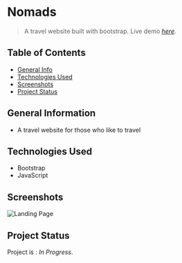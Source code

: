 # Nomads
> A travel website built with bootstrap.
> Live demo [_here_](https://rizkyitaji.github.io/travel-website/).

## Table of Contents
* [General Info](#general-information)
* [Technologies Used](#technologies-used)
* [Screenshots](#screenshots)
* [Project Status](#project-status)
<!-- * [Contact](#contact) -->

## General Information
- A travel website for those who like to travel

## Technologies Used
- Bootstrap
- JavaScript

<!-- ## Features -->

## Screenshots
![Landing Page](https://user-images.githubusercontent.com/83572055/119624222-1cc1bb00-be33-11eb-819e-d2d7c4d3fb45.png)

## Project Status
Project is : _In Progress_.

<!-- ## Contact
Created by [@flynerdpl](https://www.flynerd.pl/) - feel free to contact me! -->